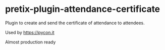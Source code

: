 # pretix-plugin-attendance-certificate

Plugin to create and send the certificate of attendance to attendees.

Used by https://pycon.it

Almost production ready
